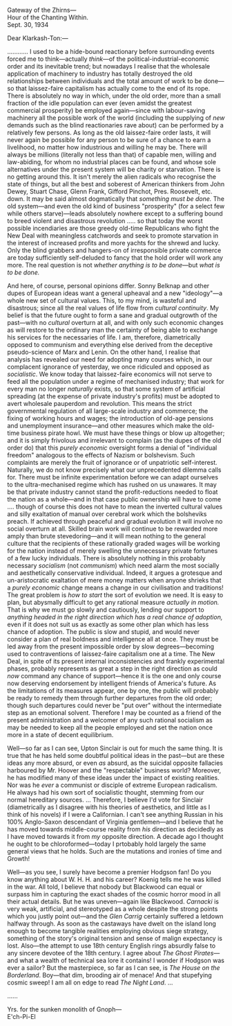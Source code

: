 Gateway of the Zhirns—  
Hour of the Chanting Within.  
Sept. 30, 1934

Dear Klarkash-Ton:—

............ I used to be a hide-bound reactionary before surrounding events forced me to think—actually *think*—of the political-industrial-economic order and its inevitable trend; but nowadays I realise that the wholesale application of machinery to industry has totally destroyed the old relationships between individuals and the total amount of work to be done—so that laissez-faire capitalism has actually come to the end of its rope. There is absolutely no way in which, under the old order, more than a small fraction of the idle population can ever (even amidst the greatest commercial prosperity) be employed again—since with labour-saving machinery all the possible work of the world (including the supplying of *new* demands such as the blind reactionaries rave about) can be performed by a relatively few persons. As long as the old laissez-faire order lasts, it will never again be possible for any person to be sure of a chance to earn a livelihood, no matter how industrious and willing he may be. There will always be millions (literally not less than that) of capable men, willing and law-abiding, for whom no industrial places can be found, and whose sole alternatives under the present system will be charity or starvation. There is no getting around this. It isn't merely the alien radicals who recognise the state of things, but all the best and soberest of American thinkers from John Dewey, Stuart Chase, Glenn Frank, Gifford Pinchot, Pres. Roosevelt, etc. down. It may be said almost dogmatically that *something must be done.* The old system—and even the old kind of business "prosperity" (for a select few while others starve)—leads absolutely nowhere except to a suffering bound to breed violent and disastrous revolution ..... so that today the worst possible incendiaries are those greedy old-time Republicans who fight the New Deal with meaningless catchwords and seek to promote starvation in the interest of increased profits and more yachts for the shrewd and lucky. Only the blind grabbers and hangers-on of irresponsible private commerce are today sufficiently self-deluded to fancy that the hold order will work any more. The real question is not *whether anything is to be done*—but *what is to be done.*

And here, of course, personal opinions differ. Sonny Belknap and other dupes of European ideas want a general upheaval and a new "ideology"—a whole new set of cultural values. This, to my mind, is wasteful and disastrous; since all the real values of life flow from *cultural continuity*. My belief is that the future ought to form a sane and gradual outgrowth of the past—with no *cultural* overturn at all, and with only such economic changes as will restore to the ordinary man the certainty of being able to exchange his services for the necessaries of life. I am, therefore, diametrically opposed to communism and everything else derived from the deceptive pseudo-science of Marx and Lenin. On the other hand, I realise that analysis has revealed our need for adopting many courses which, in our complacent ignorance of yesterday,  we once ridiculed and opposed as *socialistic*. We know today that laissez-faire economics will not serve to feed all the population under a regime of mechanised industry; that work for every man no longer *naturally* exists, so that some system of artificial spreading (at the expense of private industry's profits) must be adopted to avert wholesale pauperdom and revolution. This means the strict governmental regulation of all large-scale industry and commerce; the fixing of working hours and wages; the introduction of old-age pensions and unemployment insurance—and other measures which make the old-time business pirate howl. We must have these things or blow up altogether; and it is simply frivolous and irrelevant to complain (as the dupes of the old order do) that this *purely economic* oversight forms a denial of "individual freedom" analogous to the effects of Nazism or bolshevism. Such complaints are merely the fruit of ignorance or of unpatriotic self-interest. Naturally, we do not know precisely what our unprecedented dilemma calls for. There must be infinite experimentation before we can adapt ourselves to the ultra-mechanised regime which has rushed on us unawares. It may be that private industry cannot stand the profit-reductions needed to float the nation as a whole—and in that case public ownership will have to come .... though of course this does not have to mean the inverted cultural values and silly exaltation of manual over cerebral work which the bolsheviks preach. If achieved through peaceful and gradual evolution it will involve no social overturn at all. Skilled brain work will continue to be rewarded more amply than brute stevedoring—and it will mean nothing to the general culture that the recipients of these rationally graded wages will be working for the nation instead of merely swelling the unnecessary private fortunes of a few lucky individuals. There is absolutely nothing in this probably necessary *socialism* (not *communism*) which need alarm the most socially and aesthetically conservative individual. Indeed, it argues a grotesque and un-aristocratic exaltation of mere money matters when anyone shrieks that a *purely economic* change means a change in our civilisation and traditions! The great problem is *how to start* the sort of evolution we need. It is easy to plan, but abysmally difficult to get any rational measure *actually in motion.* That is why we must go slowly and cautiously, lending our support to *anything headed in the right direction which has a real chance of adoption,* even if it does not suit us as exactly as some other plan which has less chance of adoption. The public is slow and stupid, and would never consider a plan of real boldness and intelligence all at once. They must be led away from the present impossible order by slow degrees—becoming used to contraventions of laissez-faire capitalism one at a time. The New Deal, in spite of its present internal inconsistencies and frankly experimental phases, probably represents as great a step in the right direction as could *now* command any chance of support—hence it is the one and only course now deserving endorsement by intelligent friends of America's future. As the limitations of its measures appear, one by one, the public will probably be ready to remedy them through further departures from the old order; though such departures could never be "put over" without the intermediate step as an emotional solvent. Therefore I may be counted as a friend of the present administration and a welcomer of any such rational socialism as may be needed to keep all the people employed and set the nation once more in a state of decent equilibrium.

Well—so far as I can see, Upton Sinclair is out for much the same thing. It is true that he has held some doubtful political ideas in the past—but are these ideas any more absurd, or even *as* absurd, as the suicidal opposite fallacies harboured by Mr. Hoover and the "respectable" business world? Moreover, he has modified many of these ideas under the impact of existing realities. Nor was he *ever* a communist or disciple of extreme European radicalism. He always had his own sort of socialistic thought, stemming from our normal hereditary sources. ... Therefore, I believe I'd vote for Sinclair (diametrically as I disagree with his theories of aesthetics, and little as I think of his novels) if I were a Californian. I can't see anything Russian in his 100% Anglo-Saxon descendant of Virginia gentlemen—and I believe that he has moved towards middle-course reality from *his* direction as decidedly as I have moved towards it from *my* opposite direction. A decade ago I thought he ought to be chloroformed—today I prtobably hold largely the same general views that he holds. Such are the mutations and ironies of time and Growth!

Well—as you see, I surely have become a premier Hodgson fan! Do you know anything about W. H. H. and his career? Koenig tells me he was killed in the war. All told, I believe that nobody but Blackwood can equal or surpass him in capturing the exact shades of the cosmic horror mood in all their actual details. But he was uneven—again like Blackwood. *Carnacki* is very weak, artificial, and stereotyped as a whole despite the strong points which you justly point out—and the *Glen Carrig* certainly suffered a letdown halfway through. As soon as the castaways have dwelt on the island long enough to become tangible realities employing obvious siege strategy, something of the story's original tension and sense of malign expectancy is lost. Also—the attempt to use 18th century English rings absurdly false to any sincere devotee of the 18th century. I agree about *The Ghost Pirates*—and what a wealth of technical sea lore it contains! I wonder if Hodgson was ever a sailor? But the masterpiece, so far as I can see, is *The House on the Borderland*. Boy—that dim, brooding air of menace! And that stupefying cosmic sweep! I am all on edge to read *The Night Land*. ...

......

Yrs. for the sunken monolith of Gnoph—  
E'ch-Pi-El
